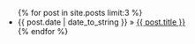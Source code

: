 <ul class="posts">
  {% for post in site.posts limit:3 %}
    <li><span>{{ post.date | date_to_string }}</span> &raquo; <a href="{{ post.url }}" title="{{ post.title }}">{{ post.title }}</a></li>
  {% endfor %}    
</ul>